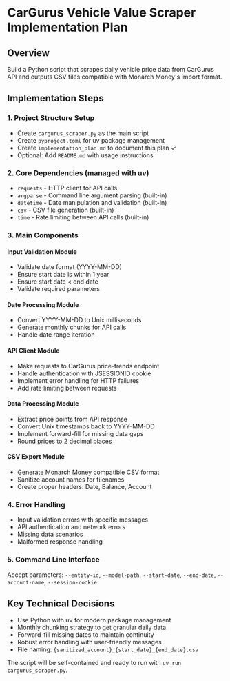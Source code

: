 # CarGurus Vehicle Value Scraper Implementation Plan

## Overview
Build a Python script that scrapes daily vehicle price data from CarGurus API and outputs CSV files compatible with Monarch Money's import format.

## Implementation Steps

### 1. Project Structure Setup
- Create `cargurus_scraper.py` as the main script
- Create `pyproject.toml` for uv package management
- Create `implementation_plan.md` to document this plan ✓
- Optional: Add `README.md` with usage instructions

### 2. Core Dependencies (managed with uv)
- `requests` - HTTP client for API calls
- `argparse` - Command line argument parsing (built-in)
- `datetime` - Date manipulation and validation (built-in)
- `csv` - CSV file generation (built-in)
- `time` - Rate limiting between API calls (built-in)

### 3. Main Components

#### Input Validation Module
- Validate date format (YYYY-MM-DD)
- Ensure start date is within 1 year
- Ensure start date < end date
- Validate required parameters

#### Date Processing Module
- Convert YYYY-MM-DD to Unix milliseconds
- Generate monthly chunks for API calls
- Handle date range iteration

#### API Client Module
- Make requests to CarGurus price-trends endpoint
- Handle authentication with JSESSIONID cookie
- Implement error handling for HTTP failures
- Add rate limiting between requests

#### Data Processing Module
- Extract price points from API response
- Convert Unix timestamps back to YYYY-MM-DD
- Implement forward-fill for missing data gaps
- Round prices to 2 decimal places

#### CSV Export Module
- Generate Monarch Money compatible CSV format
- Sanitize account names for filenames
- Create proper headers: Date, Balance, Account

### 4. Error Handling
- Input validation errors with specific messages
- API authentication and network errors
- Missing data scenarios
- Malformed response handling

### 5. Command Line Interface
Accept parameters: `--entity-id`, `--model-path`, `--start-date`, `--end-date`, `--account-name`, `--session-cookie`

## Key Technical Decisions
- Use Python with uv for modern package management
- Monthly chunking strategy to get granular daily data
- Forward-fill missing dates to maintain continuity
- Robust error handling with user-friendly messages
- File naming: `{sanitized_account}_{start_date}_{end_date}.csv`

The script will be self-contained and ready to run with `uv run cargurus_scraper.py`.